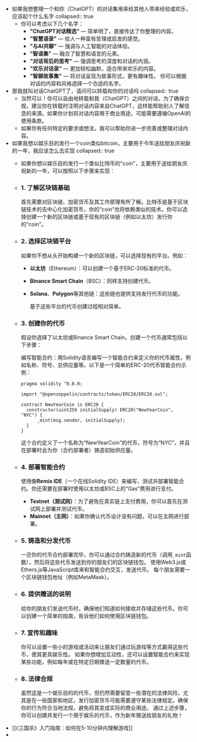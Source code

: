 - 如果我想整理一个和你（ChatGPT）的对话集用来给其他人带来经验或欢乐，应该起个什么名字
  collapsed:: true
	- 你可以考虑以下几个名字：
		- **"ChatGPT对话精选"** — 简单明了，直接传达了你整理的内容。
		- **"智慧语录"** — 给人一种富有哲理或启发的感觉。
		- **"与AI共聊"** — 强调与人工智能的对话体验。
		- **"智语集"** — 融合了智慧和语言的元素。
		- **"对话背后的思考"** — 强调思考的深度和对话的内涵。
		- **"欢乐对话录"** — 更加轻松幽默，适合带来欢乐的内容。
		- **"智聊故事集"** — 将对话呈现为故事形式，更有趣味性。
		  你可以根据对话的内容和风格选择一个合适的名字。
- 那我就叫对话ChatGPT了，请问可以转载和你的对话吗
  collapsed:: true
	- 当然可以！你可以自由地转载和我（ChatGPT）之间的对话。为了确保合规，建议你在转载时注明对话内容来自ChatGPT，这样能帮助别人了解信息的来源。如果你计划将对话内容用于商业用途，可能需要遵循OpenAI的使用条款。
	- 如果你有任何特定的要求或想法，我可以帮助你进一步完善或整理对话内容。
- 如果我想以娱乐目的发行一个coin类似bitcoin，主要用于今年送给朋友庆祝新的一年，我应该怎么去实现
  collapsed:: true
	- 如果你想以娱乐目的发行一个类似比特币的“coin”，主要用于送给朋友庆祝新的一年，可以按照以下步骤来实现：
	- ### 1.  **了解区块链基础**
	  首先需要对区块链、加密货币及其工作原理有所了解。比特币是基于区块链技术的去中心化加密货币，你的“coin”也将依赖类似的技术。你可以选择创建一个新的区块链或基于现有的区块链（例如以太坊）发行你的“coin”。
	- ### 2.  **选择区块链平台**
	  如果你不想从头开始构建一个新的区块链，可以选择现有的平台。例如：
		- **以太坊**（Ethereum）：可以创建一个基于ERC-20标准的代币。
		- **Binance Smart Chain**（BSC）：同样支持创建代币。
		- **Solana**、**Polygon**等其他链：这些链也提供支持发行代币的功能。
		  
		  基于这些平台的代币创建过程相对简单。
	- ### 3.  **创建你的代币**
	  假设你选择了以太坊或Binance Smart Chain，创建一个代币通常包括以下步骤：
	  
	  编写智能合约：用Solidity语言编写一个智能合约来定义你的代币属性，例如名称、符号、总供应量等。以下是一个简单的ERC-20代币智能合约示例：
	  ```solidity
	  pragma solidity ^0.8.0;
	  
	  import "@openzeppelin/contracts/token/ERC20/ERC20.sol";
	  
	  contract NewYearCoin is ERC20 {
	    constructor(uint256 initialSupply) ERC20("NewYearCoin", "NYC") {
	        _mint(msg.sender, initialSupply);
	    }
	  }
	  ```
	  
	  这个合约定义了一个名称为“NewYearCoin”的代币，符号为“NYC”，并且在部署时会为你（合约部署者）铸造初始供应量。
	- ### 4.  **部署智能合约**
	  使用像**Remix IDE**（一个在线Solidity IDE）来编写、测试并部署智能合约。你还需要在部署时使用以太坊或BSC上的“Gas”费用进行支付。
		- **Testnet（测试网）**：为了避免在真实链上支付费用，你可以首先在测试网上部署并测试代币。
		- **Mainnet（主网）**：如果你确认代币设计没有问题，可以在主网进行部署。
	- ### 5.  **铸造和分发代币**
	  一旦你的代币合约部署完毕，你可以通过合约铸造新的代币（调用`_mint`函数），然后将这些代币发送到你的朋友们的区块链钱包。
	  使用Web3.js或Ethers.js等JavaScript库来和智能合约交互，发送代币。
	  每个朋友需要一个区块链钱包地址（例如MetaMask）。
	- ### 6.  **提供赠送的说明**
	  给你的朋友们发送代币时，确保他们知道如何接收并存储这些代币。你可以创建一个简单的指南，告诉他们如何使用区块链钱包。
	- ### 7.  **宣传和趣味**
	  你可以设置一些小的游戏或活动来让朋友们通过玩游戏等方式赢得这些代币，使其更具娱乐性。
	  如果你想增加互动性，还可以设置智能合约来实现某些功能，例如每年或在特定日期赠送一定数量的代币。
	- ### 8.  **法律合规**
	  虽然这是一个娱乐目的的代币，但仍然需要留意一些潜在的法律风险，尤其是在一些国家和地区，发行加密货币可能需要遵守某些法律规定。确保你的行为符合当地法规，避免将其变成实际的商业用途。
	  通过上述步骤，你可以创建并发行一个用于娱乐的代币，作为新年赠送给朋友的礼物！
- [[《三国杀》入门指南：如何在5-10分钟内理解游戏]]
-